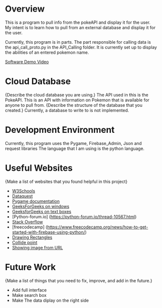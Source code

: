 # Overview

This is a program to pull info from the pokeAPI and display
it for the user. My intent is to learn how to pull from an external database
and display it for the user.

Currently, this program is in parts. The part responsible for calling data is the api_call_proto.py in the API_Calling folder.
It is currently set up to display the abilities of an entered pokemon name.

[Software Demo Video](https://youtu.be/rTHXV1T0aGk)

# Cloud Database

{Describe the cloud database you are using.}
The API used in this is the PokeAPI. This is an API with information on Pokemon
that is available for anyone to pull from.
{Describe the structure of the database that you created.}
Currently, a database to write to is not implemented.

# Development Environment

Currently, this program uses the Pygame, Firebase_Admin, Json and request libraries
The language that I am using is the python language.
# Useful Websites

{Make a list of websites that you found helpful in this project}
* [W3Schools](https://www.w3schools.com/python/)
* [Dataquest](https://www.dataquest.io/blog/python-api-tutorial/)
* [Pygame documentation](https://www.pygame.org/docs/)
* [GeeksForGeeks on windows](https://www.geeksforgeeks.org/how-to-make-a-pygame-window/)
* [GeeksforGeeks on text boxes](https://www.geeksforgeeks.org/how-to-create-a-text-input-box-with-pygame/)
* [Python-forum.io] (https://python-forum.io/thread-10567.html)
* [Stack Overflow](https://stackoverflow.com/questions/43046376/how-to-change-an-image-size-in-pygame)
* [freecodecamp] (https://www.freecodecamp.org/news/how-to-get-started-with-firebase-using-python/)
* [Drawing Rectangles](https://stackoverflow.com/questions/19780411/pygame-drawing-a-rectangle)
* [Collide point](https://www.codegrepper.com/code-examples/python/how+to+check+if+mouse+is+over+a+rect+in+pygame)
* [Showing image from URL](https://stackoverflow.com/questions/57023015/convert-image-from-request-to-pygame-surface)
# Future Work

{Make a list of things that you need to fix, improve, and add in the future.}
* Add full interface
* Make search box
* Make The data diplay on the right side